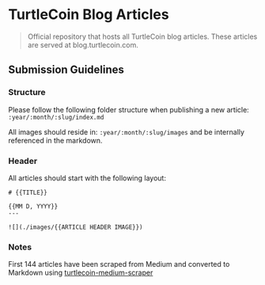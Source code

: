 # TurtleCoin Blog Articles
> Official repository that hosts all TurtleCoin blog articles. These articles are served at blog.turtlecoin.com.

## Submission Guidelines

### Structure
Please follow the following folder structure when publishing a new article: ``:year/:month/:slug/index.md``

All images should reside in: ``:year/:month/:slug/images`` and be internally referenced in the markdown.

### Header

All articles should start with the following layout:

```
# {{TITLE}}

{{MM D, YYYY}}
---

![](./images/{{ARTICLE HEADER IMAGE}})

```

### Notes

First 144 articles have been scraped from Medium and converted to Markdown using [turtlecoin-medium-scraper](https://github.com/fexra/turtlecoin-medium-scraper)
